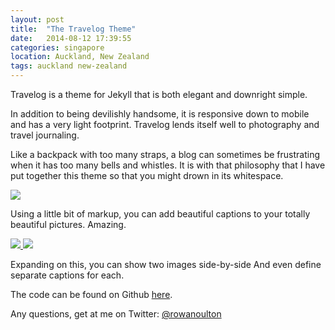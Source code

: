 ```yaml
---
layout: post
title:  "The Travelog Theme"
date:   2014-08-12 17:39:55
categories: singapore
location: Auckland, New Zealand
tags: auckland new-zealand
---
```


Travelog is a theme for Jekyll that is both elegant and downright simple.

In addition to being devilishly handsome, it is responsive down to mobile and has a very light footprint. Travelog lends itself well to photography and travel journaling.

Like a backpack with too many straps, a blog can sometimes be frustrating when it has too many bells and whistles. It is with that philosophy that I have put together this theme so that you might drown in its whitespace.

<div class="post-image">
    <img src="http://placehold.it/885x500" />
    <p class="post-image-caption">Using a little bit of markup, you can add beautiful captions to your totally beautiful pictures. Amazing.</p>
</div>

<div class="post-image post-image--split">
    <a href="#">
        <img src="http://placehold.it/435x500" />
    </a>
    <a href="#">
        <img src="http://placehold.it/435x500" />
    </a>
    <p class="post-image-caption">
    	  <span class="post-image-caption-left">
    		    Expanding on this, you can show two images side-by-side
    	  </span>
    	  <span class="post-image-caption-right">
    		    And even define separate captions for each.
    	  </span>
    </p>
</div>

The code can be found on Github [here](https://github.com/rowanoulton/travelog-theme).

Any questions, get at me on Twitter: [@rowanoulton](https://twitter.com/rowanoulton/)
